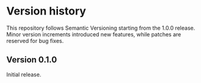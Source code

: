 # Version history
This repository follows Semantic Versioning starting from the 1.0.0 release.
Minor version increments introduced new features, while patches are reserved for bug fixes.

## Version 0.1.0

Initial release.